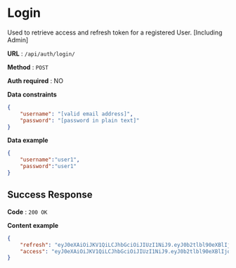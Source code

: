 # Login

Used to retrieve access and refresh token for a registered User. [Including Admin]

**URL** : `/api/auth/login/`

**Method** : `POST`

**Auth required** : NO

**Data constraints**

```json
{
    "username": "[valid email address]",
    "password": "[password in plain text]"
}
```

**Data example**

```json
{
    "username":"user1",
    "password":"user1"
}
```

## Success Response

**Code** : `200 OK`

**Content example**

```json
{
    "refresh": "eyJ0eXAiOiJKV1QiLCJhbGciOiJIUzI1NiJ9.eyJ0b2tlbl90eXBlIjoicmVmcmVzaCIsImV4cCI6MTY4MjYxODExMSwiaWF0IjoxNjgyNTMxNzExLCJqdGkiOiJlZTAwNjFiMTJiMjQ0Yzg0OWMwOTZjMjEzMmY5M2FhMSIsInVzZXJfaWQiOiJ1c2VyMSJ9.qCQ8f3weA-BcooRbkjIFDia8Pykk24C2Rif-jIICBxs",
    "access": "eyJ0eXAiOiJKV1QiLCJhbGciOiJIUzI1NiJ9.eyJ0b2tlbl90eXBlIjoiYWNjZXNzIiwiZXhwIjoxNjgyNjE4MTExLCJpYXQiOjE2ODI1MzE3MTEsImp0aSI6ImU1NmRlZTg4YzFiNjRlYWViYTBjMDE0ZmQ5NGQyNjA5IiwidXNlcl9pZCI6InVzZXIxIn0.Uj1QsXLU6FSdq25nXUl_glYEhLKAgxanm5coVaivY0o"
}
```